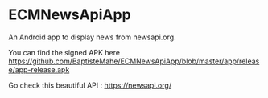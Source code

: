 # ECMNewsApiApp
An Android app to display news from newsapi.org.

You can find the signed APK here https://github.com/BaptisteMahe/ECMNewsApiApp/blob/master/app/release/app-release.apk

Go check this beautiful API : https://newsapi.org/
